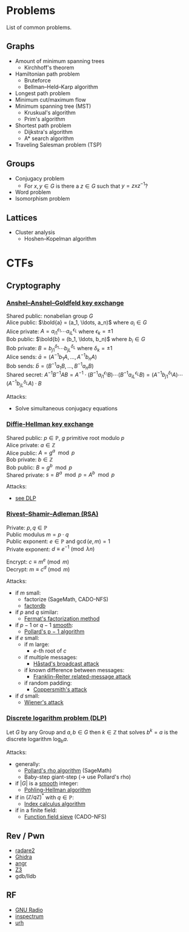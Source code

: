 # Problems

List of common problems.

## Graphs

- Amount of minimum spanning trees
    - Kirchhoff's theorem
- Hamiltonian path problem
    - Bruteforce
    - Bellman–Held–Karp algorithm
- Longest path problem
- Minimum cut/maximum flow
- Minimum spanning tree (MST)
    - Kruskual's algorithm
    - Prim's algorithm
- Shortest path problem
    - Dijkstra's algorithm
    - A* search algorithm
- Traveling Salesman problem (TSP)

## Groups
- Conjugacy problem
    - For $x, y \in G$ is there a $z \in G$ such that $y = zxz^{-1}$?
- Word problem
- Isomorphism problem

## Lattices

- Cluster analysis
    - Hoshen–Kopelman algorithm

# CTFs

## Cryptography

### [Anshel–Anshel–Goldfeld key exchange](https://en.wikipedia.org/wiki/Anshel%E2%80%93Anshel%E2%80%93Goldfeld_key_exchange)

Shared public: nonabelian group $G$  
Alice public: $\bold{a} = (a_1, \ldots, a_n)$ where $a_i \in G$  
Alice private: $A = {a_i}_1^{\epsilon_1} \cdots {a_i}_L^{\epsilon_L}$ where $\epsilon_k = \pm 1$  
Bob public: $\bold{b} = (b_1, \ldots, b_n)$ where $b_i \in G$  
Bob private: $B = {b_j}_1^{\delta_1} \cdots {b_j}_L^{\delta_L}$ where $\delta_k = \pm 1$  
Alice sends: $\bar{a} = (A^{-1}b_1A, \ldots,  A^{-1}b_nA)$  
Bob sends: $\bar{b} = (B^{-1}a_1B, \ldots,  B^{-1}a_nB)$  
Shared secret: $A^{-1}B^{-1}AB
    = A^{-1} \cdot \left(B^{-1}{a_i}_1^{\epsilon_1}B\right) \cdots \left(B^{-1}{a_i}_L^{\epsilon_L}B\right)
    = \left(A^{-1}{b_j}_1^{\delta_1}A\right) \cdots \left(A^{-1}{b_j}_L^{\delta_L}A\right) \cdot B$

Attacks:
- Solve simultaneous conjugacy equations

### [Diffie-Hellman key exchange](https://en.wikipedia.org/wiki/Diffie%E2%80%93Hellman_key_exchange)

Shared public: $p \in \mathbb{P}$, $g$ primitive root modulo $p$  
Alice private: $a \in \mathbb{Z}$  
Alice public: $A = g^a \mod p$  
Bob private: $b \in \mathbb{Z}$  
Bob public: $B = g^b \mod p$  
Shared private: $s = B^a \mod p = A^b \mod p$

Attacks:
- [see DLP](#dlp)

### [Rivest–Shamir–Adleman (RSA)](https://en.wikipedia.org/wiki/RSA_(cryptosystem))

Private: $p, q \in \mathbb{P}$  
Public modulus $m = p \cdot q$  
Public exponent: $e \in \mathbb{P}$ and $\gcd(e, m) = 1$  
Private exponent: $d \equiv e^{-1} \pmod {\lambda{n}}$

Encrypt: $c \equiv m^e \pmod m$  
Decrypt: $m \equiv c^d \pmod m$

Attacks:
- if $m$ small:
    - factorize (SageMath, CADO-NFS)
    - [factordb](http://factordb.com/)
- if $p$ and $q$ similar:
    - [Fermat's factorization method](https://en.wikipedia.org/wiki/Fermat%27s_factorization_method)
- if $p − 1$ or $q − 1$ [smooth](https://en.wikipedia.org/wiki/Smooth_number):
    - [Pollard's p − 1 algorithm](https://en.wikipedia.org/wiki/Pollard%27s_p_%E2%88%92_1_algorithm)
- if $e$ small:
    - if m large:
        - $e$-th root of $c$
    - if multiple messages:
        - [Håstad's broadcast attack](https://en.wikipedia.org/wiki/Coppersmith%27s_attack#H%C3%A5stad's_broadcast_attack)
    - if known difference between messages:
        - [Franklin–Reiter related-message attack](https://en.wikipedia.org/wiki/Coppersmith%27s_attack#Franklin%E2%80%93Reiter_related-message_attack)
    - if random padding:
        - [Coppersmith's attack](https://en.wikipedia.org/wiki/Coppersmith%27s_attack)
- if $d$ small:
    - [Wiener's attack](https://en.wikipedia.org/wiki/Wiener%27s_attack)

<a name="dlp">

### [Discrete logarithm problem (DLP)](https://en.wikipedia.org/wiki/Discrete_logarithm)
</a>

Let $G$ by any Group and $a, b \in G$ then $k \in \mathbb Z$ that solves $b^k = a$ is the discrete logarithm $\log_b a$.  

Attacks:
- generally:
    - [Pollard's rho algorithm](https://en.wikipedia.org/wiki/Pollard%27s_rho_algorithm) (SageMath)
    - Baby-step giant-step (→ use Pollard's rho)
- if $|G|$ is a [smooth](https://en.wikipedia.org/wiki/Smooth_number) integer:
    - [Pohling-Hellman algorithm](https://en.wikipedia.org/wiki/Pohlig%E2%80%93Hellman_algorithm)
- if in $(\mathbb Z / q \mathbb Z)^*$ with $q \in \mathbb P$:
    - [Index calculus algorithm](https://en.wikipedia.org/wiki/Index_calculus_algorithm)
- if in a finite field:
    - [Function field sieve](https://en.wikipedia.org/wiki/Function_field_sieve) (CADO-NFS)

## Rev / Pwn

- [radare2](https://github.com/radareorg/radare2)
- [Ghidra](https://github.com/NationalSecurityAgency/ghidra)
- [angr](https://github.com/angr/angr)
- [Z3](https://github.com/Z3Prover/z3)
- gdb/lldb

## RF

- [GNU Radio](https://github.com/gnuradio/gnuradio)
- [inspectrum](https://github.com/miek/inspectrum)
- [urh](https://github.com/jopohl/urh)
